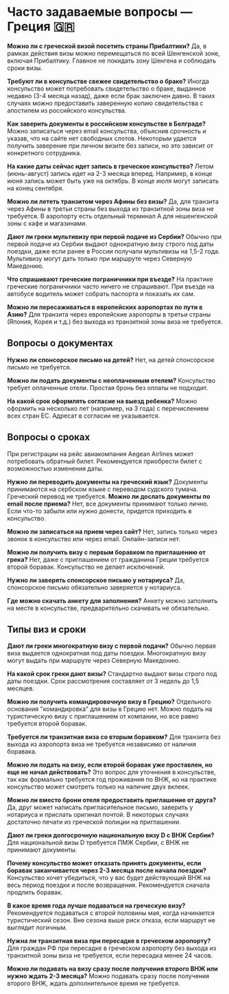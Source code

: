 # Часто задаваемые вопросы — Греция 🇬🇷
**Можно ли с греческой визой посетить страны Прибалтики?**
Да, в рамках действия визы можно перемещаться по всей Шенгенской зоне, включая Прибалтику. Главное не покидать зону Шенгена и соблюдать сроки визы.

**Требуют ли в консульстве свежее свидетельство о браке?**
Иногда консульство может потребовать свидетельство о браке, выданное недавно (3-4 месяца назад), даже если брак заключен давно. В таких случаях можно предоставить заверенную копию свидетельства с апостилем из российского консульства.

**Как заверить документы в российском консульстве в Белграде?**
Можно записаться через email консульства, объяснив срочность и указав, что на сайте нет свободных слотов. Некоторым удается получить заверение при личном визите без записи, но это зависит от конкретного сотрудника.

**На какие даты сейчас идет запись в греческое консульство?**
Летом (июнь-август) запись идет на 2-3 месяца вперед. Например, в конце июня запись может быть уже на октябрь. В конце июля могут записать на конец сентября.

**Можно ли лететь транзитом через Афины без визы?**
Да, для транзита через Афины в третьи страны без выхода из транзитной зоны виза не требуется. В аэропорту есть отдельный терминал А для нешенгенской зоны с кафе и магазинами.

**Дают ли греки мультивизу при первой подаче из Сербии?**
Обычно при первой подаче из Сербии выдают однократную визу строго под даты поездки, даже если ранее в России получали мультивизы на 1,5-2 года. Мультивизу могут дать только при маршруте через Северную Македонию.


**Что спрашивают греческие пограничники при въезде?**
На практике греческие пограничники часто ничего не спрашивают. При въезде на автобусе водитель может собрать паспорта и показать их сам.

**Можно ли пересаживаться в европейских аэропортах по пути в Азию?**
Для транзита через европейские аэропорты в третьи страны (Япония, Корея и т.д.) без выхода из транзитной зоны виза не требуется.

## Вопросы о документах

**Нужно ли спонсорское письмо на детей?**
Нет, на детей спонсорское письмо не требуется.

**Можно ли подать документы с неоплаченным отелем?**
Консульство требует оплаченные отели. Простая бронь без оплаты не подходит.

**На какой срок оформлять согласие на выезд ребенка?**
Можно оформить на несколько лет (например, на 3 года) с перечислением всех стран ЕС. Адресат в согласии не указывается.

## Вопросы о сроках
При регистрации на рейс авиакомпания Aegean Airlines может потребовать обратный билет. Рекомендуется приобрести билет с возможностью изменения даты.

**Нужно ли переводить документы на греческий язык?**
Документы принимаются на сербском языке с переводом судского тумача. Греческий перевод не требуется.
**Можно ли дослать документы по email после приема?**
Нет, все документы принимают только лично. Если что-то забыли или нужно донести, придется приходить в консульство.

**Можно ли записаться на прием через сайт?**
Нет, запись только через звонок в консульство или через email. Онлайн-записи нет.

**Можно ли получить визу с первым боравком по приглашению от грека?**
Нет, даже с приглашением от гражданина Греции требуется второй боравак. Консульство не делает исключений.

**Нужно ли заверять спонсорское письмо у нотариуса?**
Да, спонсорское письмо обязательно заверяется у нотариуса.

**Где можно скачать анкету для заполнения?**
Анкету можно заполнить на месте в консульстве, предварительно скачивать не обязательно.

## Типы виз и сроки

**Дают ли греки многократную визу с первой подачи?**
Обычно первая виза выдается однократная под даты поездки. Многократную визу могут выдать при маршруте через Северную Македонию.

**На какой срок греки дают визы?**
Стандартно выдают визы строго под даты поездки. Срок рассмотрения составляет от 3 недель до 1,5 месяцев.

**Можно ли получить командировочную визу в Грецию?**
Отдельного основания "командировка" для визы в Грецию нет. Можно подать на туристическую визу с приглашением от компании, но все равно требуется второй боравак.

**Требуется ли транзитная виза со вторым боравком?**
Для транзита без выхода из аэропорта виза не требуется независимо от наличия боравака.


**Можно ли подать на визу, если второй боравак уже проставлен, но еще не начал действовать?**
Это вопрос для уточнения в консульстве, так как формально требуется год проживания по ВНЖ, но на практике консульство может смотреть только на наличие двух вклеек.

**Можно ли вместо брони отеля предоставить приглашение от друга?**
Да, друг может написать пригласительное письмо, заверить у нотариуса и прислать оригинал почтой. В некоторых случаях достаточно печати из греческой полиции на приглашении.

**Дают ли греки долгосрочную национальную визу D с ВНЖ Сербии?**
Для национальной визы D требуется ПМЖ Сербии, с ВНЖ не принимают документы.


**Почему консульство может отказать принять документы, если боравак заканчивается через 2-3 месяца после начала поездки?**
Консульство хочет убедиться, что у вас будет действующий ВНЖ на весь период поездки и после возвращения. Рекомендуется сначала продлить боравак.

**В какое время года лучше подаваться на греческую визу?**
Рекомендуется подаваться с второй половины мая, когда начинается туристический сезон. Вне сезона выше риск отказа, если маршрут не выглядит логичным.

**Нужна ли транзитная виза при пересадке в греческом аэропорту?**
Для граждан РФ при пересадке в греческом аэропорту без выхода из транзитной зоны виза не требуется, если пересадка менее 24 часов.


**Можно ли подавать на визу сразу после получения второго ВНЖ или нужно ждать 2-3 месяца?**
Можно подавать сразу после получения второго ВНЖ, ждать дополнительное время не требуется.

